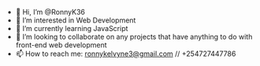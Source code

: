 - 👋 Hi, I’m @RonnyK36
- 👀 I’m interested in Web Development
- 🌱 I’m currently learning JavaScript
- 💞️ I’m looking to collaborate on any projects that have anything to do with front-end web development
- 📫 How to reach me: ronnykelvyne3@gmail.com // +254727447786

<!---
RonnyK36/RonnyK36 is a ✨ special ✨ repository because its `README.md` (this file) appears on your GitHub profile.
You can click the Preview link to take a look at your changes.
--->
